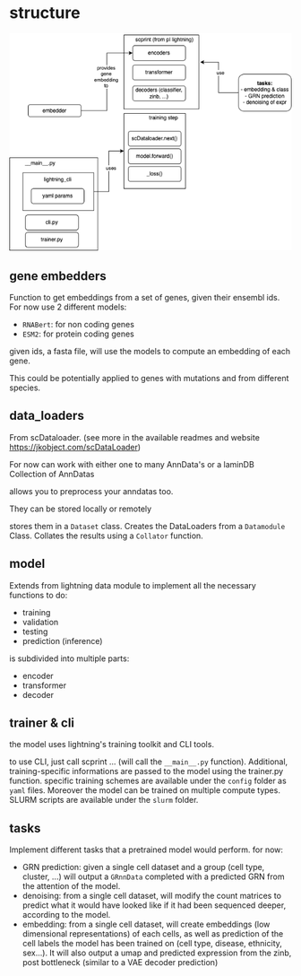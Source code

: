 # structure

![](docs/model.structure.drawio.png)

## gene embedders

Function to get embeddings from a set of genes, given their ensembl ids. For now use 2 different models:

- `RNABert`: for non coding genes
- `ESM2`: for protein coding genes

given ids, a fasta file, will use the models to compute an embedding of each gene.

This could be potentially applied to genes with mutations and from different species.

## data_loaders

From scDataloader. (see more in the available readmes and website https://jkobject.com/scDataLoader)

For now can work with either one to many AnnData's or a laminDB Collection of AnnDatas

allows you to preprocess your anndatas too.

They can be stored locally or remotely

stores them in a `Dataset` class.
Creates the DataLoaders from a `Datamodule` Class.
Collates the results using a `Collator` function.

## model

Extends from lightning data module to implement all the necessary functions to do:

- training
- validation
- testing
- prediction (inference)

is subdivided into multiple parts:

- encoder
- transformer
- decoder

## trainer & cli

the model uses lightning's training toolkit and CLI tools.

to use CLI, just call scprint ... (will call the `__main__.py` function).
Additional, training-specific informations are passed to the model using the trainer.py function.
specific training schemes are available under the `config` folder as `yaml` files.
Moreover the model can be trained on multiple compute types. SLURM scripts are available under the `slurm` folder.

## tasks

Implement different tasks that a pretrained model would perform. for now:

- GRN prediction: given a single cell dataset and a group (cell type, cluster, ...) will output a `GRnnData` completed with a predicted GRN from the attention of the model.
- denoising: from a single cell dataset, will modify the count matrices to predict what it would have looked like if it had been sequenced deeper, according to the model.
- embedding: from a single cell dataset, will create embeddings (low dimensional representations) of each cells, as well as prediction of the cell labels the model has been trained on (cell type, disease, ethnicity, sex...). It will also output a umap and predicted expression from the zinb, post bottleneck (similar to a VAE decoder prediction)